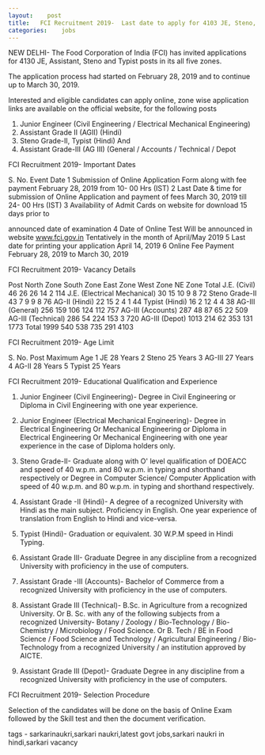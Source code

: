 ```yaml
--- 
layout:    post
title:   FCI Recruitment 2019-  Last date to apply for 4103 JE, Steno, Typist posts is March 30, apply here
categories:    jobs
---
```

NEW DELHI-  The Food Corporation of India (FCI) has invited applications for 4130 JE, Assistant, Steno and Typist posts in its all five zones.

The application process had started on February 28, 2019 and to continue up to March 30, 2019.

Interested and eligible candidates can apply online, zone wise application links are available on the official website, for the following posts

1) Junior Engineer (Civil Engineering / Electrical Mechanical Engineering)
2) Assistant Grade II (AGII) (Hindi)
3) Steno Grade-II, Typist (Hindi) And
4) Assistant Grade-III (AG III) (General / Accounts / Technical / Depot


FCI Recruitment 2019-  Important Dates

S. No. 	Event 	Date
1 	Submission of Online Application Form
along with fee payment 	February 28, 2019 from
10- 00 Hrs (IST)
2 	Last Date & time for submission of
Online Application and payment of fees 	March 30, 2019 till
24- 00 Hrs (IST)
3 	Availability of Admit Cards on
website for download 	15 days prior to

announced date of
examination
4 	Date of Online Test Will be announced in
website www.fci.gov.in 	Tentatively in the
month of April/May 2019
5 	Last date for printing your application 	April 14, 2019
6 	Online Fee Payment 	February 28, 2019
to March 30, 2019

FCI Recruitment 2019-  Vacancy Details

Post 	North Zone 	South Zone 	East Zone 	West Zone 	NE Zone 	Total
J.E. (Civil) 	46 	26 	26 	14 	2 	114
J.E. (Electrical
Mechanical) 	30 	15 	10 	9 	8 	72
Steno Grade-II 	43 	7 	9 	9 	8 	76
AG-II (Hindi) 	22 	15 	2 	4 	1 	44
Typist (Hindi) 	16 	2 	12 	4 	4 	38
AG-III (General) 	256 	159 	106 	124 	112 	757
AG-III (Accounts) 	287 	48 	87 	65 	22 	509
AG-III (Technical) 	286 	54 	224 	153 	3 	720
AG-III (Depot) 	1013 	214 	62 	353 	131 	1773
Total 	1999 	540 	538 	735 	291 	4103

FCI Recruitment 2019-  Age Limit

S. No. 	Post 	Maximum Age
1 	JE 	28 Years
2 	Steno 	25 Years
3 	AG-III 	27 Years
4 	AG-II 	28 Years
5 	Typist 	25 Years

FCI Recruitment 2019-  Educational Qualification and Experience

1) Junior Engineer (Civil Engineering)-  Degree in Civil Engineering or Diploma in Civil Engineering with one year experience.

2) Junior Engineer (Electrical Mechanical Engineering)-  Degree in Electrical Engineering Or Mechanical Engineering or Diploma in Electrical Engineering Or Mechanical Engineering with one year experience in the case of Diploma holders only.

3) Steno Grade-II-  Graduate along with O' level qualification of DOEACC and speed of 40 w.p.m. and 80 w.p.m. in typing and shorthand respectively or Degree in Computer Science/ Computer Application with speed of 40 w.p.m. and 80 w.p.m. in typing and shorthand respectively.

4) Assistant Grade -II (Hindi)-  A degree of a recognized University with Hindi as the main subject. Proficiency in English. One year experience of translation from English to Hindi and vice-versa.

5) Typist (Hindi)-  Graduation or equivalent. 30 W.P.M speed in Hindi Typing.

6) Assistant Grade III-  Graduate Degree in any discipline from a recognized University with proficiency in the use of computers.

7) Assistant Grade -III (Accounts)-  Bachelor of Commerce from a recognized University with proficiency in the use of computers.


8) Assistant Grade III (Technical)-  B.Sc. in Agriculture from a recognized University. Or B. Sc. with any of the following subjects from a recognized University-  Botany / Zoology / Bio-Technology / Bio-Chemistry / Microbiology / Food Science. Or B. Tech / BE in Food Science / Food Science and Technology / Agricultural Engineering / Bio-Technology from a recognized University / an institution approved by AICTE.


9) Assistant Grade III (Depot)-  Graduate Degree in any discipline from a recognized University with proficiency in the use of computers.


FCI Recruitment 2019-  Selection Procedure

Selection of the candidates will be done on the basis of Online Exam followed by the Skill test and then the document verification.



tags - sarkarinaukri,sarkari naukri,latest govt jobs,sarkari naukri in hindi,sarkari vacancy